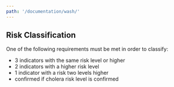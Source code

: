 ```yaml
---
path: '/documentation/wash/'
---
```


## Risk Classification

One of the following requirements must be met in order to classify:

- 3 indicators with the same risk level or higher
- 2 indicators with a higher risk level
- 1 indicator with a risk two levels higher
- confirmed if cholera risk level is confirmed
